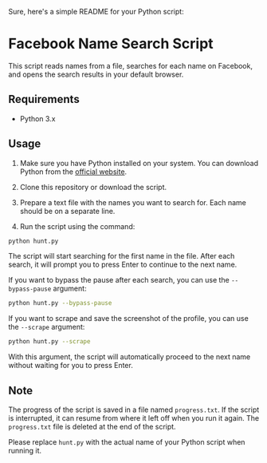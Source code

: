 Sure, here's a simple README for your Python script:

# Facebook Name Search Script

This script reads names from a file, searches for each name on Facebook, and opens the search results in your default browser.

## Requirements

- Python 3.x

## Usage

1. Make sure you have Python installed on your system. You can download Python from the [official website](https://www.python.org/downloads/).

2. Clone this repository or download the script.

3. Prepare a text file with the names you want to search for. Each name should be on a separate line.

4. Run the script using the command:

```bash
python hunt.py
```

The script will start searching for the first name in the file. After each search, it will prompt you to press Enter to continue to the next name.

If you want to bypass the pause after each search, you can use the `--bypass-pause` argument:

```bash
python hunt.py --bypass-pause
```

If you want to scrape and save the screenshot of the profile, you can use the `--scrape` argument:

```bash
python hunt.py --scrape
```

With this argument, the script will automatically proceed to the next name without waiting for you to press Enter.

## Note

The progress of the script is saved in a file named `progress.txt`. If the script is interrupted, it can resume from where it left off when you run it again. The `progress.txt` file is deleted at the end of the script.

Please replace `hunt.py` with the actual name of your Python script when running it.